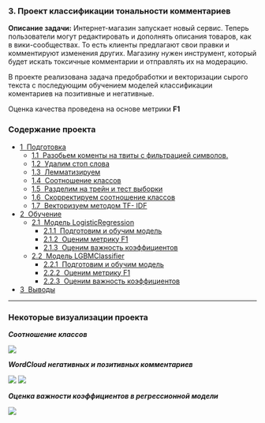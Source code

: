 ### 3. Проект классификации тональности комментариев
**Описание задачи:**
Интернет-магазин запускает новый сервис. Теперь пользователи могут редактировать и дополнять описания товаров, как в вики-сообществах. То есть клиенты предлагают свои правки и комментируют изменения других. Магазину нужен инструмент, который будет искать токсичные комментарии и отправлять их на модерацию.

В проекте реализована задача предобработки и векторизации сырого текста с последующим обучением моделей классификации коментариев на позитивные и негативные. 

Оценка качества проведена на основе метрики  **F1** 

### Содержание проекта
<div class="toc"><ul class="toc-item"><li><span><a href="#Подготовка" data-toc-modified-id="Подготовка-1"><span class="toc-item-num">1&nbsp;&nbsp;</span>Подготовка</a></span><ul class="toc-item"><li><span><a href="#Разобьем-коменты-на-твиты-с-фильтрацией-символов." data-toc-modified-id="Разобьем-коменты-на-твиты-с-фильтрацией-символов.-1.1"><span class="toc-item-num">1.1&nbsp;&nbsp;</span>Разобьем коменты на твиты с фильтрацией символов.</a></span></li><li><span><a href="#Удалим-стоп-слова" data-toc-modified-id="Удалим-стоп-слова-1.2"><span class="toc-item-num">1.2&nbsp;&nbsp;</span>Удалим стоп слова</a></span></li><li><span><a href="#Лемматизируем" data-toc-modified-id="Лемматизируем-1.3"><span class="toc-item-num">1.3&nbsp;&nbsp;</span>Лемматизируем</a></span></li><li><span><a href="#Соотношение-классов" data-toc-modified-id="Соотношение-классов-1.4"><span class="toc-item-num">1.4&nbsp;&nbsp;</span>Соотношение классов</a></span></li><li><span><a href="#Разделим-на-трейн-и-тест-выборки" data-toc-modified-id="Разделим-на-трейн-и-тест-выборки-1.5"><span class="toc-item-num">1.5&nbsp;&nbsp;</span>Разделим на трейн и тест выборки</a></span></li><li><span><a href="#Скорректируем-соотношение-классов" data-toc-modified-id="Скорректируем-соотношение-классов-1.6"><span class="toc-item-num">1.6&nbsp;&nbsp;</span>Скорректируем соотношение классов</a></span></li><li><span><a href="#Векторизуем-методом-TF--IDF" data-toc-modified-id="Векторизуем-методом-TF--IDF-1.7"><span class="toc-item-num">1.7&nbsp;&nbsp;</span>Векторизуем методом TF- IDF</a></span></li></ul></li><li><span><a href="#Обучение" data-toc-modified-id="Обучение-2"><span class="toc-item-num">2&nbsp;&nbsp;</span>Обучение</a></span><ul class="toc-item"><li><span><a href="#Модель-LogisticRegression" data-toc-modified-id="Модель-LogisticRegression-2.1"><span class="toc-item-num">2.1&nbsp;&nbsp;</span>Модель LogisticRegression</a></span><ul class="toc-item"><li><span><a href="#Подготовим-и-обучим-модель" data-toc-modified-id="Подготовим-и-обучим-модель-2.1.1"><span class="toc-item-num">2.1.1&nbsp;&nbsp;</span>Подготовим и обучим модель</a></span></li><li><span><a href="#Оценим-метрику-F1" data-toc-modified-id="Оценим-метрику-F1-2.1.2"><span class="toc-item-num">2.1.2&nbsp;&nbsp;</span>Оценим метрику F1</a></span></li><li><span><a href="#Оценим-важность-коэффициентов" data-toc-modified-id="Оценим-важность-коэффициентов-2.1.3"><span class="toc-item-num">2.1.3&nbsp;&nbsp;</span>Оценим важность коэффициентов</a></span></li></ul></li><li><span><a href="#Модель-LGBMClassifier" data-toc-modified-id="Модель-LGBMClassifier-2.2"><span class="toc-item-num">2.2&nbsp;&nbsp;</span>Модель LGBMClassifier</a></span><ul class="toc-item"><li><span><a href="#Подготовим-и-обучим-модель" data-toc-modified-id="Подготовим-и-обучим-модель-2.2.1"><span class="toc-item-num">2.2.1&nbsp;&nbsp;</span>Подготовим и обучим модель</a></span></li><li><span><a href="#Оценим-метрику-F1" data-toc-modified-id="Оценим-метрику-F1-2.2.2"><span class="toc-item-num">2.2.2&nbsp;&nbsp;</span>Оценим метрику F1</a></span></li><li><span><a href="#Оценим-важность-коэффициентов" data-toc-modified-id="Оценим-важность-коэффициентов-2.2.3"><span class="toc-item-num">2.2.3&nbsp;&nbsp;</span>Оценим важность коэффициентов</a></span></li></ul></li></ul></li><li><span><a href="#Выводы" data-toc-modified-id="Выводы-3"><span class="toc-item-num">3&nbsp;&nbsp;</span>Выводы</a></span></li></ul></div>

---

### Некоторые визуализации проекта

**_Соотношение классов_**

![](https://i.ibb.co/b6FSHtb/image.png)


**_WordCloud негативных и позитивных комментариев_**

![](https://i.ibb.co/qsSfsfx/image.png)
![](https://i.ibb.co/gTfyVsk/image.png)

**_Оценка важности коэффициентов в регрессионной модели_**

![](https://i.ibb.co/NYKD0hx/image.png)

